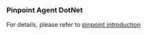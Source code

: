### Pinpoint Agent DotNet

For details, please refer to [pinpoint introduction](https://github.com/naver/pinpoint)
